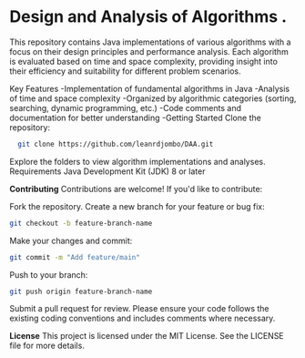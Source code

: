 # Design and Analysis of Algorithms .
This repository contains Java implementations of various algorithms with a focus on their design principles and performance analysis. Each algorithm is evaluated based on time and space complexity, providing insight into their efficiency and suitability for different problem scenarios.

Key Features
-Implementation of fundamental algorithms in Java
-Analysis of time and space complexity
-Organized by algorithmic categories (sorting, searching, dynamic programming, etc.)
-Code comments and documentation for better understanding
-Getting Started
Clone the repository:
```bash
  git clone https://github.com/leanrdjombo/DAA.git
```
Explore the folders to view algorithm implementations and analyses.
Requirements
Java Development Kit (JDK) 8 or later

**Contributing**
Contributions are welcome! If you'd like to contribute:

Fork the repository.
Create a new branch for your feature or bug fix:
```bash
git checkout -b feature-branch-name
```
Make your changes and commit:
```bash
git commit -m "Add feature/main"
```
Push to your branch:
```bash
git push origin feature-branch-name
```
Submit a pull request for review.
Please ensure your code follows the existing coding conventions and includes comments where necessary.

**License**
This project is licensed under the MIT License. See the LICENSE file for more details.
